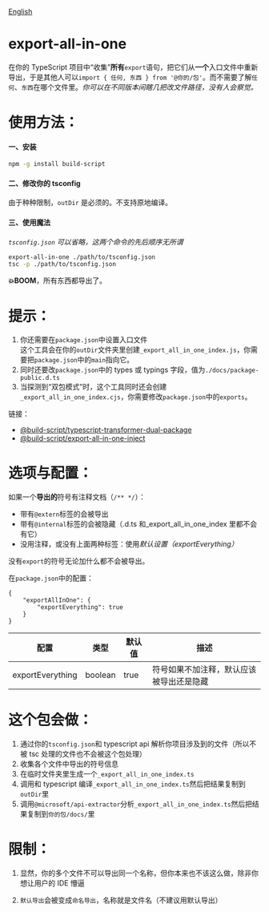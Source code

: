[English](./README.md)

# export-all-in-one

在你的 TypeScript 项目中“收集”**所有**`export`语句，把它们从**一个**入口文件中重新导出，于是其他人可以`import { 任何, 东西 } from '@你的/包'`。而不需要了解`任何`、`东西`在哪个文件里。_你可以在不同版本间瞎几把改文件路径，没有人会察觉。_

# 使用方法：

#### 一、安装

```bash
npm -g install build-script
```

#### 二、修改你的 tsconfig

由于种种限制，`outDir` 是必须的。不支持原地编译。

#### 三、使用魔法

_`tsconfig.json` 可以省略，这两个命令的先后顺序无所谓_

```sh
export-all-in-one ./path/to/tsconfig.json
tsc -p ./path/to/tsconfig.json
```

**💥BOOM**，所有东西都导出了。

# 提示：

1. 你还需要在`package.json`中设置入口文件  
   这个工具会在你的`outDir`文件夹里创建`_export_all_in_one_index.js`，你需要把`package.json`中的`main`指向它。
1. 同时还要改`package.json`中的 types 或 typings 字段，值为`./docs/package-public.d.ts`
1. 当探测到“双包模式”时，这个工具同时还会创建`_export_all_in_one_index.cjs`，你需要修改`package.json`中的`exports`。

链接：

-   [@build-script/typescript-transformer-dual-package](https://www.npmjs.com/package/@build-script/typescript-transformer-dual-package)
-   [@build-script/export-all-in-one-inject](https://www.npmjs.com/package/@build-script/export-all-in-one-inject)

# 选项与配置：

如果一个**导出的**符号有注释文档（`/** */`）：

-   带有`@extern`标签的会被导出
-   带有`@internal`标签的会被隐藏（.d.ts 和\_export_all_in_one_index 里都不会有它）
-   没用注释，或没有上面两种标签：使用*默认设置（exportEverything）*

没有`export`的符号无论加什么都不会被导出。

在`package.json`中的配置：

```jsonc
{
	"exportAllInOne": {
		"exportEverything": true
	}
}
```

| 配置             | 类型    | 默认值 | 描述                                     |
| ---------------- | ------- | ------ | ---------------------------------------- |
| exportEverything | boolean | true   | 符号如果不加注释，默认应该被导出还是隐藏 |

# 这个包会做：

1. 通过你的`tsconfig.json`和 typescript api 解析你项目涉及到的文件（所以不被 tsc 处理的文件也不会被这个包处理）
1. 收集各个文件中导出的符号信息
1. 在临时文件夹里生成一个`_export_all_in_one_index.ts`
1. 调用和 typescript 编译`_export_all_in_one_index.ts`然后把结果复制到`outDir`里
1. 调用`@microsoft/api-extractor`分析`_export_all_in_one_index.ts`然后把结果复制到`你的包/docs/`里

# 限制：

1. 显然，你的多个文件不可以导出同一个名称，但你本来也不该这么做，除非你想让用户的 IDE 懵逼

1. `默认导出`会被变成`命名导出`，名称就是文件名（不建议用默认导出）
